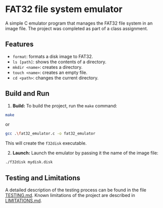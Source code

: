 # FAT32 file system emulator

A simple C emulator program that manages the FAT32 file system in an image file. The project was completed as part of a class assignment.

## Features

* `format`: formats a disk image to FAT32.
* `ls [path]`: shows the contents of a directory.
* `mkdir <name>`: creates a directory.
* `touch <name>`: creates an empty file.
* `cd <path>`: changes the current directory.

## Build and Run

1. **Build:**
To build the project, run the `make` command:
```bash
make
```
or
```bash
gcc .\fat32_emulator.c -o fat32_emulator
```

This will create the `f32disk` executable.

2. **Launch:**
Launch the emulator by passing it the name of the image file:
```bash
./f32disk mydisk.disk
```

## Testing and Limitations

A detailed description of the testing process can be found in the file [TESTING.md](TESTING.md).
Known limitations of the project are described in [LIMITATIONS.md](LIMITATIONS.md).
